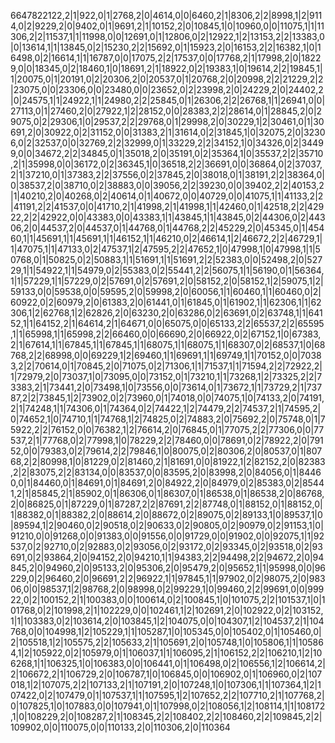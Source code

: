 6647822122,2|1|922,0|1|2768,2|0|4614,0|0|6460,2|1|8306,2|2|8998,1|2|9114,0|2|9229,2|0|9402,0|1|9691,2|1|10152,2|0|10845,1|0|10960,0|0|11075,1|1|11306,2|2|11537,1|1|11998,0|0|12691,0|1|12806,0|2|12922,1|2|13153,2|2|13383,0|0|13614,1|1|13845,0|2|15230,2|2|15692,0|1|15923,2|0|16153,2|2|16382,1|0|16498,0|2|16614,1|1|16787,0|0|17075,2|2|17537,0|0|17768,2|1|17998,2|0|18229,0|0|18345,0|2|18460,1|0|18691,2|1|18922,0|2|19383,1|0|19614,2|2|19845,1|1|20075,0|1|20191,0|2|20306,2|0|20537,0|1|20768,2|0|20998,2|2|21229,2|2|23075,0|0|23306,0|0|23480,0|0|23652,0|2|23998,2|0|24229,2|0|24402,2|0|24575,1|1|24922,1|1|24980,2|2|25845,0|1|26306,2|2|26768,1|1|26941,0|0|27113,0|1|27460,2|0|27922,1|2|28152,0|0|28383,2|2|28614,0|1|28845,2|0|29075,0|2|29306,1|0|29537,2|2|29768,0|1|29998,2|0|30229,1|2|30461,0|1|30691,2|0|30922,0|2|31152,0|0|31383,2|1|31614,0|2|31845,1|0|32075,2|0|32306,0|2|32537,0|0|32769,2|2|32999,0|1|33229,2|2|34152,1|0|34326,0|2|34499,0|0|34672,2|2|34845,0|1|35018,2|0|35191,0|2|35364,1|0|35537,2|2|35710,2|1|35998,0|0|36172,0|2|36345,1|0|36518,2|2|36691,0|0|36864,0|2|37037,2|1|37210,0|1|37383,2|2|37556,0|2|37845,2|0|38018,0|1|38191,2|2|38364,0|0|38537,2|0|38710,0|2|38883,0|0|39056,2|2|39230,0|0|39402,2|2|40153,2|1|40210,2|0|40268,0|2|40614,0|1|40672,0|0|40729,0|0|41075,1|1|41133,2|2|41191,2|2|41537,0|0|41710,2|1|41998,2|1|41998,1|1|42460,0|1|42518,2|2|42922,2|2|42922,0|0|43383,0|0|43383,1|1|43845,1|1|43845,0|2|44306,0|2|44306,2|0|44537,2|0|44537,0|1|44768,0|1|44768,2|2|45229,2|0|45345,0|1|45460,1|1|45691,1|1|45691,1|1|46152,1|1|46210,0|2|46614,1|2|46672,2|2|46729,1|1|47075,1|1|47133,0|2|47537,1|2|47595,2|2|47652,1|0|47998,1|0|47998,1|1|50768,0|1|50825,0|2|50883,1|1|51691,1|1|51691,2|2|52383,0|0|52498,2|0|52729,1|1|54922,1|1|54979,0|2|55383,0|2|55441,2|2|56075,1|1|56190,0|1|56364,1|1|57229,1|1|57229,0|2|57691,0|2|57691,2|0|58152,2|0|58152,1|2|59075,1|2|59133,0|0|59538,0|0|59595,2|0|59998,2|0|60056,1|1|60460,1|1|60460,0|2|60922,0|2|60979,2|0|61383,2|0|61441,0|1|61845,0|1|61902,1|1|62306,1|1|62306,1|2|62768,1|2|62826,2|0|63230,2|0|63286,0|2|63691,0|2|63748,1|1|64152,1|1|64152,2|1|64614,2|1|64671,0|0|65075,0|0|65133,2|2|65537,2|2|65595,1|1|65998,1|1|65998,2|2|66460,0|0|66690,2|0|66922,0|2|67152,1|0|67383,2|1|67614,1|1|67845,1|1|67845,1|1|68075,1|1|68075,1|1|68307,0|2|68537,1|0|68768,2|2|68998,0|0|69229,1|2|69460,1|1|69691,1|1|69749,1|1|70152,0|0|70383,2|2|70614,0|1|70845,2|0|71075,0|2|71306,1|1|71537,1|1|71594,2|2|72922,2|1|72979,2|0|73037,1|0|73095,0|0|73152,0|1|73210,1|1|73268,1|2|73325,2|2|73383,2|1|73441,2|0|73498,1|0|73556,0|0|73614,0|1|73672,1|1|73729,2|1|73787,2|2|73845,1|2|73902,0|2|73960,0|1|74018,0|0|74075,1|0|74133,2|0|74191,2|1|74248,1|1|74306,0|1|74364,0|2|74422,1|2|74479,2|2|74537,2|1|74595,2|0|74652,1|0|74710,1|1|74768,1|2|74825,0|2|74883,2|0|75692,2|0|75748,0|1|75922,2|2|76152,0|0|76382,1|2|76614,2|0|76845,0|1|77075,2|2|77306,0|0|77537,2|1|77768,0|2|77998,1|0|78229,2|2|78460,0|0|78691,0|2|78922,2|0|79152,0|0|79383,0|2|79614,2|2|79846,1|0|80075,0|2|80306,2|0|80537,0|1|80768,2|2|80998,1|0|81229,0|2|81460,2|1|81691,0|0|81922,1|2|82152,2|0|82383,2|2|83075,2|2|83134,0|0|83537,0|0|83595,2|0|83998,2|0|84056,0|1|84460,0|1|84460,0|1|84691,0|1|84691,2|0|84922,2|0|84979,0|2|85383,0|2|85441,2|1|85845,2|1|85902,0|1|86306,0|1|86307,0|1|86538,0|1|86538,2|0|86768,2|0|86825,0|1|87229,0|1|87287,2|2|87691,2|2|87748,0|1|88152,0|1|88152,0|1|88382,0|1|88382,2|0|88614,2|0|88672,0|2|89075,0|2|89133,1|0|89537,1|0|89594,1|2|90460,0|2|90518,0|2|90633,0|2|90805,0|2|90979,0|2|91153,1|0|91210,0|0|91268,0|0|91383,0|0|91556,0|0|91729,0|0|91902,0|0|92075,1|1|92537,0|2|92710,0|2|92883,0|2|93056,0|2|93172,0|2|93345,0|2|93518,0|2|93691,0|2|93864,2|0|94152,2|0|94210,1|1|94383,2|2|94498,2|2|94672,2|0|94845,2|0|94960,2|0|95133,2|0|95306,2|0|95479,2|0|95652,1|1|95998,0|0|96229,0|2|96460,2|0|96691,2|2|96922,1|1|97845,1|1|97902,0|2|98075,2|0|98306,0|0|98537,1|2|98768,2|0|98998,0|2|99229,1|0|99460,2|2|99691,0|0|99922,0|2|100152,2|1|100383,0|0|100614,0|2|100845,1|0|101075,2|2|101537,1|0|101768,0|2|101998,2|1|102229,0|0|102461,1|2|102691,2|0|102922,0|2|103152,1|1|103383,0|2|103614,2|0|103845,1|2|104075,0|0|104307,1|2|104537,2|1|104768,0|0|104998,1|2|105229,1|1|105287,1|0|105345,0|0|105402,0|1|105460,0|2|105518,1|2|105575,2|2|105633,2|1|105691,2|0|105748,1|0|105806,1|1|105864,1|2|105922,0|2|105979,0|1|106037,1|1|106095,2|1|106152,2|2|106210,1|2|106268,1|1|106325,1|0|106383,0|0|106441,0|1|106498,0|2|106556,1|2|106614,2|2|106672,2|1|106729,2|0|106787,1|0|106845,0|0|106902,0|1|106960,0|2|107018,1|2|107075,2|2|107133,2|1|107191,2|0|107248,1|0|107306,1|1|107364,1|2|107422,0|2|107479,0|1|107537,1|1|107595,1|2|107652,2|2|107710,2|1|107768,2|0|107825,1|0|107883,0|0|107941,0|1|107998,0|2|108056,1|2|108114,1|1|108172,1|0|108229,2|0|108287,2|1|108345,2|2|108402,2|2|108460,2|2|109845,2|2|109902,0|0|110075,0|0|110133,2|0|110306,2|0|110364
